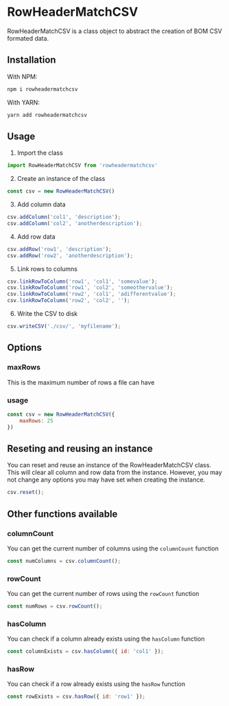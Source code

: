 # RowHeaderMatchCSV

RowHeaderMatchCSV is a class object to abstract the creation of BOM CSV formated data.

## Installation

With NPM:
```bash
npm i rowheadermatchcsv 
```

With YARN:
```bash
yarn add rowheadermatchcsv
```

## Usage

1. Import the class
```javascript
import RowHeaderMatchCSV from 'rowheadermatchcsv'
```

2. Create an instance of the class
```javascript
const csv = new RowHeaderMatchCSV()
```

3. Add column data
```javascript
csv.addColumn('col1', 'description');
csv.addColumn('col2', 'anotherdescription');
```

4. Add row data
```javascript
csv.addRow('row1', 'description');
csv.addRow('row2', 'anotherdescription');
```

5. Link rows to columns
```javascript
csv.linkRowToColumn('row1', 'col1', 'somevalue');
csv.linkRowToColumn('row1', 'col2', 'someothervalue');
csv.linkRowToColumn('row2', 'col1', 'adifferentvalue');
csv.linkRowToColumn('row2', 'col2', '');
```

6. Write the CSV to disk
```javascript
csv.writeCSV('./csv/', 'myfilename');
```

## Options

### maxRows

This is the maximum number of rows a file can have

### usage

```javascript
const csv = new RowHeaderMatchCSV({
    maxRows: 25
})
```

## Reseting and reusing an instance

You can reset and reuse an instance of the RowHeaderMatchCSV class. This will clear all column and row data from the instance. However, you may not change any options you may have set when creating the instance.

```javascript
csv.reset();
```

## Other functions available

### columnCount

You can get the current number of columns using the ``columnCount`` function

```javascript
const numColumns = csv.columnCount();
```

### rowCount

You can get the current number of rows using the ``rowCount`` function

```javascript
const numRows = csv.rowCount();
```

### hasColumn

You can check if a column already exists using the ``hasColumn`` function

```javascript
const columnExists = csv.hasColumn({ id: 'col1' });
```

### hasRow

You can check if a row already exists using the ``hasRow`` function

```javascript
const rowExists = csv.hasRow({ id: 'row1' });
```

